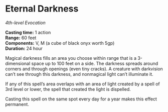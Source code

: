 # Eternal Darkness

_4th-level Evocation_

**Casting time:** 1 action  
**Range:** 60 feet  
**Components:** V, M (a cube of black onyx worth 5gp)  
**Duration:** 24 hour  

Magical darkness fills an area you choose within range that is a 3-dimensional space up to 100 feet on a side. The darkness spreads around corners and through openings (even tiny cracks). A creature with darkvision can’t see through this darkness, and nonmagical light can’t illuminate it.

If any of this spell’s area overlaps with an area of light created by a spell of 3rd level or lower, the spell that created the light is dispelled.

Casting this spell on the same spot every day for a year makes this effect permanent.